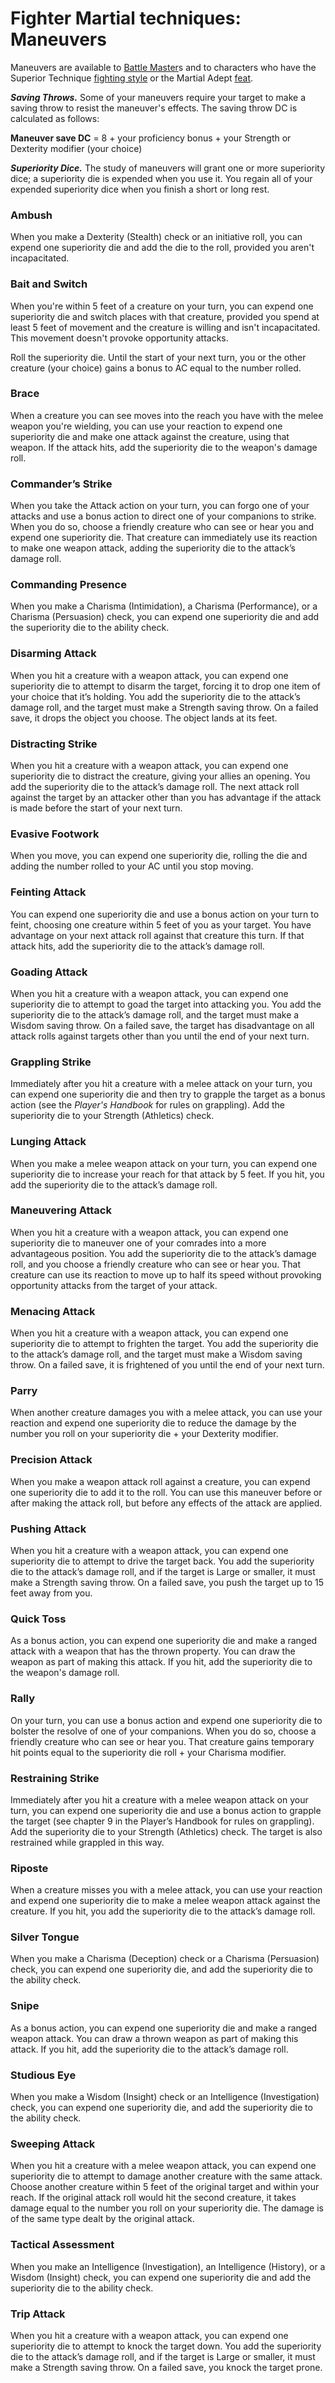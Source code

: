 # Fighter Martial techniques: Maneuvers
Maneuvers are available to [Battle Master](BattleMaster.md)s and to characters who have the Superior Technique [fighting style](Styles.md) or the Martial Adept [feat](../Feats.md).

***Saving Throws.*** Some of your maneuvers require your target to make a saving throw to resist the maneuver's effects. The saving throw DC is calculated as follows:

**Maneuver save DC** = 8 + your proficiency bonus + your Strength or Dexterity modifier (your choice)

***Superiority Dice.*** The study of maneuvers will grant one or more superiority dice; a superiority die is expended when you use it. You regain all of your expended superiority dice when you finish a short or long rest.

### Ambush
When you make a Dexterity (Stealth) check or an initiative roll, you can expend one superiority die and add the die to the roll, provided you aren't incapacitated. 

### Bait and Switch
When you're within 5 feet of a creature on your turn, you can expend one superiority die and switch places with that creature, provided you spend at least 5 feet of movement and the creature is willing and isn't incapacitated. This movement doesn't provoke opportunity attacks.

Roll the superiority die. Until the start of your next turn, you or the other creature (your choice) gains a bonus to AC equal to the number rolled. 

### Brace
When a creature you can see moves into the reach you have with the melee weapon you're wielding, you can use your reaction to expend one superiority die and make one attack against the creature, using that weapon. If the attack hits, add the superiority die to the weapon's damage roll. 

### Commander’s Strike
When you take the Attack action on your turn, you can forgo one of your attacks and use a bonus action to direct one of your companions to strike. When you do so, choose a friendly creature who can see or hear you and expend one superiority die. That creature can immediately use its reaction to make one weapon attack, adding the superiority die to the attack’s damage roll.

### Commanding Presence
When you make a Charisma (Intimidation), a Charisma (Performance), or a Charisma (Persuasion) check, you can expend one superiority die and add the superiority die to the ability check.

### Disarming Attack 
When you hit a creature with a weapon attack, you can expend one superiority die to attempt to disarm the target, forcing it to drop one item of your choice that it’s holding. You add the superiority die to the attack’s damage roll, and the target must make a Strength saving throw. On a failed save, it drops the object you choose. The object lands at its feet.

### Distracting Strike
When you hit a creature with a weapon attack, you can expend one superiority die to distract the creature, giving your allies an opening. You add the superiority die to the attack’s damage roll. The next attack roll against the target by an attacker other than you has advantage if the attack is made before the start of your next turn.

### Evasive Footwork
When you move, you can expend one superiority die, rolling the die and adding the number rolled to your AC until you stop moving.

### Feinting Attack
You can expend one superiority die and use a bonus action on your turn to feint, choosing one creature within 5 feet of you as your target. You have advantage on your next attack roll against that creature this turn. If that attack hits, add the superiority die to the attack’s damage roll.

### Goading Attack
When you hit a creature with a weapon attack, you can expend one superiority die to attempt to goad the target into attacking you. You add the superiority die to the attack’s damage roll, and the target must make a Wisdom saving throw. On a failed save, the target has disadvantage on all attack rolls against targets other than you until the end of your next turn.

### Grappling Strike
Immediately after you hit a creature with a melee attack on your turn, you can expend one superiority die and then try to grapple the target as a bonus action (see the *Player's Handbook* for rules on grappling). Add the superiority die to your Strength (Athletics) check. 

### Lunging Attack
When you make a melee weapon attack on your turn, you can expend one superiority die to increase your reach for that attack by 5 feet. If you hit, you add the superiority die to the attack’s damage roll.

### Maneuvering Attack
When you hit a creature with a weapon attack, you can expend one superiority die to maneuver one of your comrades into a more advantageous position. You add the superiority die to the attack’s damage roll, and you choose a friendly creature who can see or hear you. That creature can use its reaction to move up to half its speed without provoking opportunity attacks from the target of your attack.

### Menacing Attack
When you hit a creature with a weapon attack, you can expend one superiority die to attempt to frighten the target. You add the superiority die to the attack’s damage roll, and the target must make a Wisdom saving throw. On a failed save, it is frightened of you until the end of your next turn.

### Parry
When another creature damages you with a melee attack, you can use your reaction and expend one superiority die to reduce the damage by the number you roll on your superiority die + your Dexterity modifier.

### Precision Attack
When you make a weapon attack roll against a creature, you can expend one superiority die to add it to the roll. You can use this maneuver before or after making the attack roll, but before any effects of the attack are applied.

### Pushing Attack
When you hit a creature with a weapon attack, you can expend one superiority die to attempt to drive the target back. You add the superiority die to the attack’s damage roll, and if the target is Large or smaller, it must make a Strength saving throw. On a failed save, you push the target up to 15 feet away from you.

### Quick Toss
As a bonus action, you can expend one superiority die and make a ranged attack with a weapon that has the thrown property. You can draw the weapon as part of making this attack. If you hit, add the superiority die to the weapon's damage roll. 

### Rally
On your turn, you can use a bonus action and expend one superiority die to bolster the resolve of one of your companions. When you do so, choose a friendly creature who can see or hear you. That creature gains temporary hit points equal to the superiority die roll + your Charisma modifier.

### Restraining Strike
Immediately after you hit a creature with a melee weapon attack on your turn, you can expend one superiority die and use a bonus action to grapple the target (see chapter 9 in the Player’s Handbook for rules on grappling). Add the superiority die to your Strength (Athletics) check. The target is also restrained while grappled in this way.

### Riposte
When a creature misses you with a melee attack, you can use your reaction and expend one superiority die to make a melee weapon attack against the creature. If you hit, you add the superiority die to the attack’s damage roll.

### Silver Tongue
When you make a Charisma (Deception) check or a Charisma (Persuasion) check, you can expend one superiority die, and add the superiority die to the ability check.

### Snipe
As a bonus action, you can expend one superiority die and make a ranged weapon attack. You can draw a thrown weapon as part of making this attack. If you hit, add the superiority die to the attack’s damage roll.

### Studious Eye
When you make a Wisdom (Insight) check or an Intelligence (Investigation) check, you can expend one superiority die, and add the superiority die to the ability check.

### Sweeping Attack
When you hit a creature with a melee weapon attack, you can expend one superiority die to attempt to damage another creature with the same attack. Choose another creature within 5 feet of the original target and within your reach. If the original attack roll would hit the second creature, it takes damage equal to the number you roll on your superiority die. The damage is of the same type dealt by the original attack.

### Tactical Assessment
When you make an Intelligence (Investigation), an Intelligence (History), or a Wisdom (Insight) check, you can expend one superiority die and add the superiority die to the ability check.

### Trip Attack
When you hit a creature with a weapon attack, you can expend one superiority die to attempt to knock the target down. You add the superiority die to the attack’s damage roll, and if the target is Large or smaller, it must make a Strength saving throw. On a failed save, you knock the target prone.



